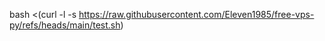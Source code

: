 bash <(curl -l -s https://raw.githubusercontent.com/Eleven1985/free-vps-py/refs/heads/main/test.sh)
